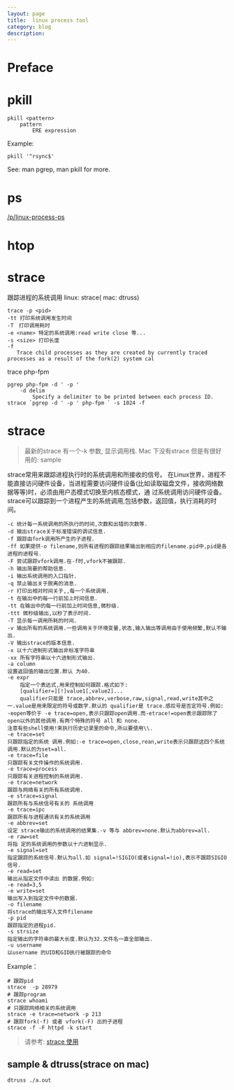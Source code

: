 ```yaml
---
layout: page
title:	linux process tool
category: blog
description: 
---
```

# Preface


# pkill

	pkill <pattern>
		pattern
			ERE expression

Example:

	pkill '^rsync$'

See: man pgrep, man pkill for more.

# ps
[/p/linux-process-ps](/p/linux-process-ps)

# htop

# strace
跟踪进程的系统调用
linux: strace( mac: dtruss)

	trace -p <pid>
	-tt 打印系统调用发生时间
	-T　打印调用耗时
	-e <name> 特定的系统调用:read write close 等...
	-s <size> 打印长度
	-f
	   Trace child processes as they are created by currently traced processes as a result of the fork(2) system cal

trace php-fpm

	pgrep php-fpm -d ' -p '
		-d delim
			Specify a delimiter to be printed between each process ID.
	strace `pgrep -d ' -p ' php-fpm ` -s 1024 -f

# strace
> 最新的strace 有一个-k 参数, 显示调用栈. Mac 下没有strace 但是有很好用的: sample

strace常用来跟踪进程执行时的系统调用和所接收的信号。 在Linux世界，进程不能直接访问硬件设备，当进程需要访问硬件设备(比如读取磁盘文件，接收网络数据等等)时，必须由用户态模式切换至内核态模式，通 过系统调用访问硬件设备。strace可以跟踪到一个进程产生的系统调用,包括参数，返回值，执行消耗的时间。

	-c 统计每一系统调用的所执行的时间,次数和出错的次数等. 
	-d 输出strace关于标准错误的调试信息. 
	-f 跟踪由fork调用所产生的子进程. 
	-ff 如果提供-o filename,则所有进程的跟踪结果输出到相应的filename.pid中,pid是各进程的进程号. 
	-F 尝试跟踪vfork调用.在-f时,vfork不被跟踪. 
	-h 输出简要的帮助信息. 
	-i 输出系统调用的入口指针. 
	-q 禁止输出关于脱离的消息. 
	-r 打印出相对时间关于,,每一个系统调用. 
	-t 在输出中的每一行前加上时间信息. 
	-tt 在输出中的每一行前加上时间信息,微秒级. 
	-ttt 微秒级输出,以秒了表示时间. 
	-T 显示每一调用所耗的时间. 
	-v 输出所有的系统调用.一些调用关于环境变量,状态,输入输出等调用由于使用频繁,默认不输出. 
	-V 输出strace的版本信息. 
	-x 以十六进制形式输出非标准字符串 
	-xx 所有字符串以十六进制形式输出. 
	-a column 
	设置返回值的输出位置.默认 为40. 
	-e expr 
		指定一个表达式,用来控制如何跟踪.格式如下: 
		[qualifier=][!]value1[,value2]... 
		qualifier只能是 trace,abbrev,verbose,raw,signal,read,write其中之一.value是用来限定的符号或数字.默认的 qualifier是 trace.感叹号是否定符号.例如: 
	-eopen等价于 -e trace=open,表示只跟踪open调用.而-etrace!=open表示跟踪除了open以外的其他调用.有两个特殊的符号 all 和 none. 
	注意有些shell使用!来执行历史记录里的命令,所以要使用\\. 
	-e trace=set 
	只跟踪指定的系统 调用.例如:-e trace=open,close,rean,write表示只跟踪这四个系统调用.默认的为set=all. 
	-e trace=file 
	只跟踪有关文件操作的系统调用. 
	-e trace=process 
	只跟踪有关进程控制的系统调用. 
	-e trace=network 
	跟踪与网络有关的所有系统调用. 
	-e strace=signal 
	跟踪所有与系统信号有关的 系统调用 
	-e trace=ipc 
	跟踪所有与进程通讯有关的系统调用 
	-e abbrev=set 
	设定 strace输出的系统调用的结果集.-v 等与 abbrev=none.默认为abbrev=all. 
	-e raw=set 
	将指 定的系统调用的参数以十六进制显示. 
	-e signal=set 
	指定跟踪的系统信号.默认为all.如 signal=!SIGIO(或者signal=!io),表示不跟踪SIGIO信号. 
	-e read=set 
	输出从指定文件中读出 的数据.例如: 
	-e read=3,5 
	-e write=set 
	输出写入到指定文件中的数据. 
	-o filename 
	将strace的输出写入文件filename 
	-p pid 
	跟踪指定的进程pid. 
	-s strsize 
	指定输出的字符串的最大长度.默认为32.文件名一直全部输出. 
	-u username 
	以username 的UID和GID执行被跟踪的命令

Example：

	# 跟踪pid
	strace  -p 28979
	# 跟踪program
	strace whoami
	# 只跟踪网络相关的系统调用
	strace -e trace=network -p 213
	# 跟踪fork(-f) 或者 vfork(-F) 出的子进程
	strace -f -F httpd -k start

> 请参考: [strace 使用](http://www.cnblogs.com/ggjucheng/archive/2012/01/08/2316692.html)

## sample & dtruss(strace on mac)

	dtruss ./a.out
